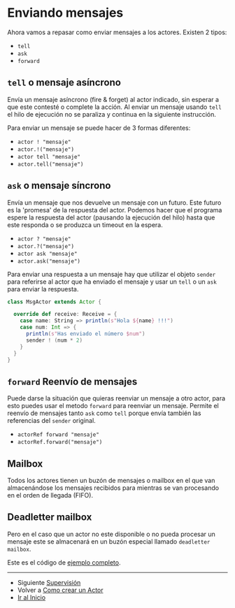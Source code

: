 # Enviando mensajes

Ahora vamos a repasar como enviar mensajes a los actores. Existen 2 tipos:

- `tell`
- `ask`
- `forward`

## `tell` o mensaje asíncrono

Envía un mensaje asíncrono (fire & forget) al actor indicado, sin esperar a que este contesté o complete la acción. Al enviar un mensaje usando `tell` el hilo de ejecución no se paraliza y continua en la siguiente instrucción.

Para enviar un mensaje se puede hacer de 3 formas diferentes:

- `actor ! "mensaje"`
- `actor.!("mensaje")`
- `actor tell "mensaje"`
- `actor.tell("mensaje")`

## `ask` o mensaje síncrono

Envía un mensaje que nos devuelve un mensaje con un futuro. Este futuro es la 'promesa' de la respuesta del actor. Podemos hacer que el programa espere la respuesta del actor (pausando la ejecución del hilo) hasta que este responda o se produzca un timeout en la espera. 

- `actor ? "mensaje"`
- `actor.?("mensaje")`
- `actor ask "mensaje"`
- `actor.ask("mensaje")`

Para enviar una respuesta a un mensaje hay que utilizar el objeto `sender` para referirse al actor que ha enviado el mensaje y usar un `tell` o un `ask` para enviar la respuesta.

```scala
class MsgActor extends Actor {

  override def receive: Receive = {
    case name: String => println(s"Hola ${name} !!!")
    case num: Int => {
      println(s"Has enviado el número $num")
      sender ! (num * 2)
    }
  }
}
```

## `forward` Reenvío de mensajes

Puede darse la situación que quieras reenviar un mensaje a otro actor, para esto puedes usar el metodo `forward` para reenviar un mensaje. Permite el reenvío de mensajes tanto `ask` como `tell` porque envía también las referencias del `sender` original.

- `actorRef forward "mensaje"`
- `actorRef.forward("mensaje")`

## Mailbox

Todos los actores tienen un buzón de mensajes o mailbox en el que van almacenándose los mensajes recibidos para mientras se van procesando en el orden de llegada (FIFO).

## Deadletter mailbox

Pero en el caso que un actor no este disponible o no pueda procesar un mensaje este se almacenará en un buzón especial llamado `deadletter mailbox`.

Este es el código de [ejemplo completo](../src/main/scala/com/rresino/akka4dummies/c05/MsgActor.scala).

---

- Siguiente [Supervisión](./06_supervision.md)
- Volver a [Como crear un Actor](./04_how_to_create_actors.md)
- [Ir al Inicio](../README.md) 